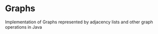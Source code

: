 # Graphs
Implementation of Graphs represented by adjacency lists and other graph operations in Java 
